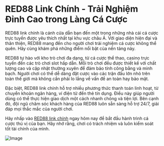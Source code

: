 # RED88 Link Chính - Trải Nghiệm Đỉnh Cao trong Làng Cá Cược

RED88 link chính là cánh cửa dẫn bạn đến một trong những nhà cái cá cược trực tuyến được yêu thích nhất tại khu vực châu Á. Với giao diện hiện đại và thân thiện, RED88 mang đến cho người chơi trải nghiệm cá cược không thể quên. Hãy cùng khám phá những điểm nổi bật của nền tảng này.

RED88 tự hào với kho trò chơi đa dạng, từ cá cược thể thao, casino trực tuyến đến các trò chơi slot hấp dẫn. Mỗi trò chơi đều được thiết kế với chất lượng cao và cập nhật thường xuyên để đảm bảo tính công bằng và minh bạch. Người chơi có thể dễ dàng đặt cược vào các trận đấu lớn nhỏ trên toàn thế giới mà không cần phải lo lắng về vấn đề an toàn hay bảo mật.

Đặc biệt, RED88 link chính hỗ trợ nhiều phương thức thanh toán linh hoạt, từ chuyển khoản ngân hàng, ví điện tử đến thẻ tín dụng. Điều này giúp người dùng có thể thực hiện giao dịch một cách nhanh chóng và tiện lợi. Bên cạnh đó, đội ngũ chăm sóc khách hàng của RED88 luôn sẵn sàng hỗ trợ 24/7, giải đáp mọi thắc mắc của người chơi.

Hãy nhấp vào [RED88 link chính](https://red88.com) ngay hôm nay để bắt đầu hành trình cá cược thú vị của bạn. Hãy nhớ rằng, chơi có trách nhiệm và luôn kiểm soát tốt tài chính của mình.

![Image](https://github.com/user-attachments/assets/bd51ea9f-0666-407b-a7a7-98ead6de688c)